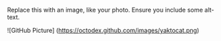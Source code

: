 Replace this with an image, like your photo. Ensure you include some alt-text.

![GitHub Picture] (https://octodex.github.com/images/yaktocat.png)
